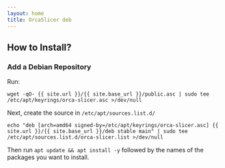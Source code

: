 ```yaml
---
layout: home
title: OrcaSlicer deb
---
```


## How to Install?

### Add a Debian Repository

Run:

```
wget -qO- {{ site.url }}/{{ site.base_url }}/public.asc | sudo tee /etc/apt/keyrings/orca-slicer.asc >/dev/null
```

Next, create the source in `/etc/apt/sources.list.d/`

```
echo "deb [arch=amd64 signed-by=/etc/apt/keyrings/orca-slicer.asc] {{ site.url }}/{{ site.base_url }}/deb stable main" | sudo tee /etc/apt/sources.list.d/orca-slicer.list >/dev/null
```

Then run `apt update && apt install -y` followed by the names of the packages you want to install.
